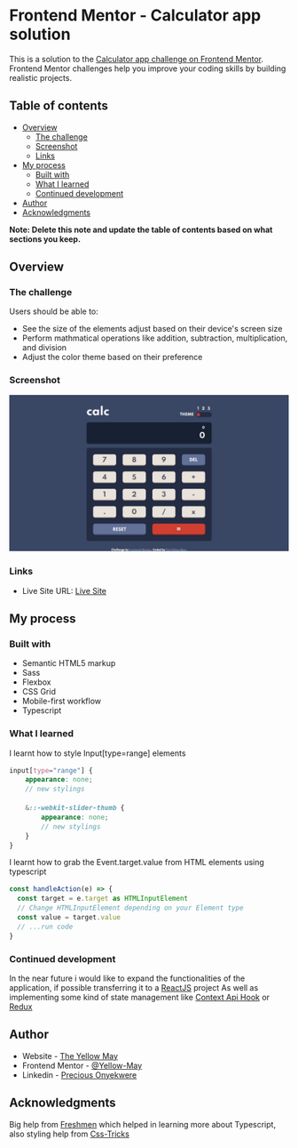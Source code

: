 # Frontend Mentor - Calculator app solution

This is a solution to the [Calculator app challenge on Frontend Mentor](https://www.frontendmentor.io/challenges/calculator-app-9lteq5N29). Frontend Mentor challenges help you improve your coding skills by building realistic projects.

## Table of contents

-   [Overview](#overview)
    -   [The challenge](#the-challenge)
    -   [Screenshot](#screenshot)
    -   [Links](#links)
-   [My process](#my-process)
    -   [Built with](#built-with)
    -   [What I learned](#what-i-learned)
    -   [Continued development](#continued-development)
-   [Author](#author)
-   [Acknowledgments](#acknowledgments)

**Note: Delete this note and update the table of contents based on what sections you keep.**

## Overview

### The challenge

Users should be able to:

-   See the size of the elements adjust based on their device's screen size
-   Perform mathmatical operations like addition, subtraction, multiplication, and division
-   Adjust the color theme based on their preference

### Screenshot

![Desktop View ScreenShot](./screenshot.jpeg)

### Links

-   Live Site URL: [Live Site](https://frontend-mentor-calculator-app.vercel.app/)

## My process

### Built with

-   Semantic HTML5 markup
-   Sass
-   Flexbox
-   CSS Grid
-   Mobile-first workflow
-   Typescript

### What I learned

I learnt how to style Input[type=range] elements

```scss
input[type="range"] {
	appearance: none;
	// new stylings

	&::-webkit-slider-thumb {
		appearance: none;
		// new stylings
	}
}
```

I learnt how to grab the Event.target.value from HTML elements using typescript

```ts
const handleAction(e) => {
  const target = e.target as HTMLInputElement
  // Change HTMLInputElement depending on your Element type
  const value = target.value
  // ...run code
}
```

### Continued development

In the near future i would like to expand the functionalities of the application, if possible transferring it to a [ReactJS](https://www.reactjs.org) project
As well as implementing some kind of state management like [Context Api Hook](https://reactjs.org/docs/context.html) or [Redux](https://www.reduxjs.org)

## Author

-   Website - [The Yellow May](https://yellow-may.vercel.app/)
-   Frontend Mentor - [@Yellow-May](https://www.frontendmentor.io/profile/Yellow-May)
-   Linkedin - [Precious Onyekwere](https://www.linkedin.com/in/precious-onyekwere-7a87001b5/)

## Acknowledgments

Big help from [Freshmen](https://freshman.tech/snippets/typescript/fix-value-not-exist-eventtarget/) which helped in learning more about Typescript, also styling help from [Css-Tricks](https://www.css-tricks.com)
